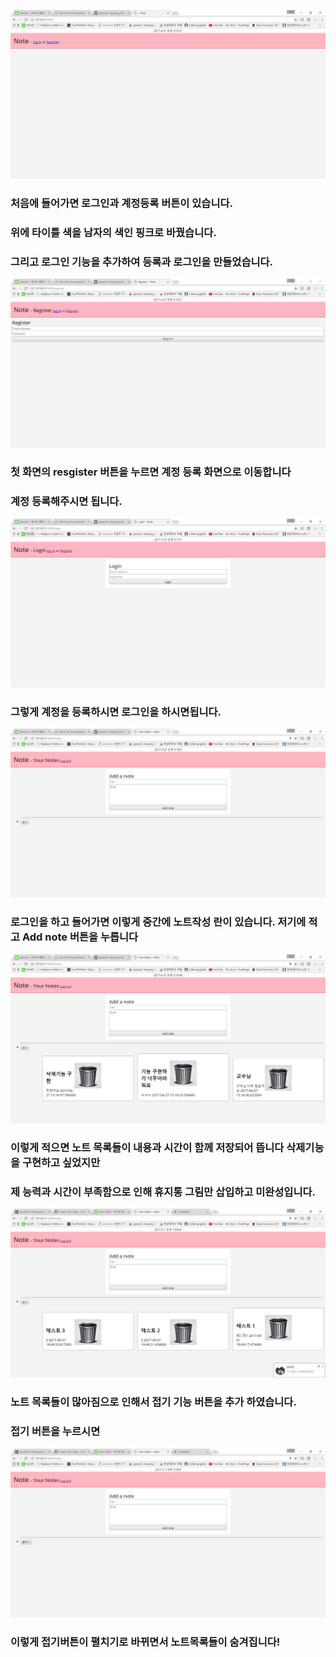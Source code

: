 ![](https://github.com/Cafemug/gabin/blob/master/%EC%B2%98%EC%9D%8C%ED%99%94%EB%A9%B4.PNG)
### 처음에 들어가면 로그인과 계정등록 버튼이 있습니다.
### 위에 타이틀 색을 남자의 색인 핑크로 바꿨습니다.
### 그리고 로그인 기능을 추가하여 등록과 로그인을 만들었습니다.

![](https://github.com/Cafemug/gabin/blob/master/%EA%B3%84%EC%A0%95%EB%93%B1%EB%A1%9D%ED%99%94%EB%A9%B4.PNG)
### 첫 화면의 resgister 버튼을 누르면 계정 등록 화면으로 이동합니다 
### 계정 등록해주시면 됩니다.

![](https://github.com/Cafemug/gabin/blob/master/%EB%A1%9C%EA%B7%B8%EC%9D%B8.PNG)
### 그렇게 계정을 등록하시면 로그인을 하시면됩니다.

 ![](https://github.com/Cafemug/gabin/blob/master/%EB%A9%94%EC%9D%B8%EB%85%B8%ED%8A%B8%ED%99%94%EB%A9%B4.PNG)
### 로그인을 하고 들어가면 이렇게 중간에 노트작성 란이 있습니다. 저기에 적고 Add note 버튼을 누릅니다

![](https://github.com/Cafemug/gabin/blob/master/%EB%85%B8%ED%8A%B8%EB%A9%94%EC%9D%B8.PNG)
### 이렇게 적으면 노트 목록들이 내용과 시간이 함께 저장되어 뜹니다 삭제기능을 구현하고 싶었지만 
### 제 능력과 시간이 부족함으로 인해 휴지통 그림만 삽입하고 미완성입니다.

![](https://github.com/Cafemug/gabin/blob/master/%EC%A0%91%EA%B8%B0%EC%A0%84.PNG)
### 노트 목록들이 많아짐으로 인해서 접기 기능 버튼을 추가 하였습니다.
### 접기 버튼을 누르시면

![](https://github.com/Cafemug/gabin/blob/master/%EC%A0%91%EA%B8%B0%ED%9B%84.PNG)
### 이렇게 접기버튼이 펼치기로 바뀌면서 노트목록들이 숨겨집니다!
